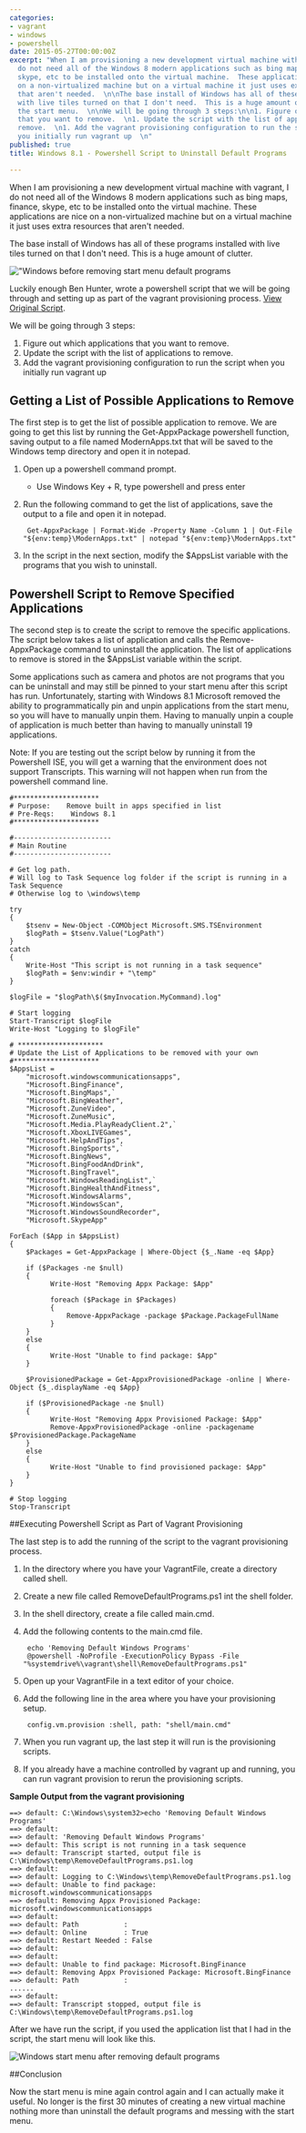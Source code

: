 ```yaml
---
categories:
- vagrant
- windows
- powershell
date: 2015-05-27T00:00:00Z
excerpt: "When I am provisioning a new development virtual machine with vagrant, I
  do not need all of the Windows 8 modern applications such as bing maps, finance,
  skype, etc to be installed onto the virtual machine.  These applications are nice
  on a non-virtualized machine but on a virtual machine it just uses extra resources
  that aren't needed.  \n\nThe base install of Windows has all of these programs installed
  with live tiles turned on that I don't need.  This is a huge amount of clutter in
  the start menu.  \n\nWe will be going through 3 steps:\n\n1. Figure out which applications
  that you want to remove.  \n1. Update the script with the list of applications to
  remove.  \n1. Add the vagrant provisioning configuration to run the script when
  you initially run vagrant up  \n"
published: true
title: Windows 8.1 - Powershell Script to Uninstall Default Programs

---
```


When I am provisioning a new development virtual machine with vagrant, I do not need all of the Windows 8 modern applications such as bing maps, finance, skype, etc to be installed onto the virtual machine.  These applications are nice on a non-virtualized machine but on a virtual machine it just uses extra resources that aren't needed.  

The base install of Windows has all of these programs installed with live tiles turned on that I don't need.  This is a huge amount of clutter.  

!["Windows before removing start menu default programs](/images/vagrant/Vagrant-Pre-RemoveDefaultProgramsProvisioning.png)

Luckily enough Ben Hunter, wrote a powershell script that we will be going through and setting up as part of the vagrant provisioning process.    [View Original Script](http://blogs.technet.com/b/deploymentguys/archive/2013/10/21/removing-windows-8-1-built-in-applications.aspx).  

We will be going through 3 steps:

1. Figure out which applications that you want to remove.  
1. Update the script with the list of applications to remove.  
1. Add the vagrant provisioning configuration to run the script when you initially run vagrant up  

## Getting a List of Possible Applications to Remove 

The first step is to get the list of possible application to remove.  We are going to get this list by running the Get-AppxPackage powershell function,  saving output to a file named ModernApps.txt that will be saved to the Windows temp directory and open it in notepad.  

1. Open up a powershell command prompt.
	* Use Windows Key + R, type powershell and press enter
	
1. Run the following command to get the list of applications, save the output to a file and open it in notepad.

		Get-AppxPackage | Format-Wide -Property Name -Column 1 | Out-File "${env:temp}\ModernApps.txt" | notepad "${env:temp}\ModernApps.txt"
		
1. In the script in the next section, modify the $AppsList variable with the programs that you wish to uninstall.

## Powershell Script to Remove Specified Applications
 
The second step is to create the script to remove the specific applications.  The script below takes a list of application and calls the Remove-AppxPackage command to uninstall the application.  The list of applications to remove is stored in the $AppsList variable within the script.
 
Some applications such as camera and photos are not programs that you can be uninstall and may still be pinned to your start menu after this script has run.  Unfortunately, starting with Windows 8.1 Microsoft removed the ability to programmatically pin and unpin applications from the start menu, so you will have to manually unpin them.  Having to manually unpin a couple of application is much better than having to manually uninstall 19 applications.  

Note:  If you are testing out the script below by running it from the Powershell ISE, you will get a warning that the environment does not support Transcripts.  This warning will not happen when run from the powershell command line.

	#********************* 
	# Purpose:    Remove built in apps specified in list 
	# Pre-Reqs:    Windows 8.1 
	#********************* 
	
	#------------------------ 
	# Main Routine 
	#------------------------
	
	# Get log path. 
	# Will log to Task Sequence log folder if the script is running in a Task Sequence 
	# Otherwise log to \windows\temp
	
	try
	{
	    $tsenv = New-Object -COMObject Microsoft.SMS.TSEnvironment	
	    $logPath = $tsenv.Value("LogPath")
	}
	catch
	{
	    Write-Host "This script is not running in a task sequence"	
	    $logPath = $env:windir + "\temp"
	}
	
	$logFile = "$logPath\$($myInvocation.MyCommand).log"
	
	# Start logging
	Start-Transcript $logFile
	Write-Host "Logging to $logFile"
	
	# ********************* 
	# Update the List of Applications to be removed with your own
	#********************* 
	$AppsList = 
	    "microsoft.windowscommunicationsapps",
	    "Microsoft.BingFinance",
	    "Microsoft.BingMaps",`
	    "Microsoft.BingWeather",
	    "Microsoft.ZuneVideo",
	    "Microsoft.ZuneMusic",
	    "Microsoft.Media.PlayReadyClient.2",`
	    "Microsoft.XboxLIVEGames",
	    "Microsoft.HelpAndTips",
	    "Microsoft.BingSports",`
	    "Microsoft.BingNews",
	    "Microsoft.BingFoodAndDrink",
	    "Microsoft.BingTravel",
	    "Microsoft.WindowsReadingList",`
	    "Microsoft.BingHealthAndFitness",
	    "Microsoft.WindowsAlarms",
	    "Microsoft.WindowsScan",
	    "Microsoft.WindowsSoundRecorder",
	    "Microsoft.SkypeApp"
	
	ForEach ($App in $AppsList)
	{
	    $Packages = Get-AppxPackage | Where-Object {$_.Name -eq $App}
	
	    if ($Packages -ne $null)
	    {
	          Write-Host "Removing Appx Package: $App"
	
	          foreach ($Package in $Packages)
	          {
	              Remove-AppxPackage -package $Package.PackageFullName	
	          }
	    }
	    else	
	    {
	          Write-Host "Unable to find package: $App"
	    }
	
	    $ProvisionedPackage = Get-AppxProvisionedPackage -online | Where-Object {$_.displayName -eq $App}
	
	    if ($ProvisionedPackage -ne $null)
	    {
	          Write-Host "Removing Appx Provisioned Package: $App"
	          Remove-AppxProvisionedPackage -online -packagename $ProvisionedPackage.PackageName
	    }
	    else
	    {
	          Write-Host "Unable to find provisioned package: $App"
	    }
	}
	
	# Stop logging	
	Stop-Transcript
	
##Executing Powershell Script as Part of Vagrant Provisioning

The last step is to add the running of the script to the vagrant provisioning process.

1. In the directory where you have your VagrantFile, create a directory called shell.
1. Create a new file called RemoveDefaultPrograms.ps1 int the shell folder.
1. In the shell directory, create a file called main.cmd.
1. Add the following contents to the main.cmd file.

		echo 'Removing Default Windows Programs'		
		@powershell -NoProfile -ExecutionPolicy Bypass -File "%systemdrive%\vagrant\shell\RemoveDefaultPrograms.ps1"
		
1. Open up your VagrantFile in a text editor of your choice.
1. Add the following line in the area where you have your provisioning setup.
     
		config.vm.provision :shell, path: "shell/main.cmd" 
		
1. When you run vagrant up, the last step it will run is the provisioning scripts.
1. If you already have a machine controlled by vagrant up and running, you can run vagrant provision to rerun the provisioning scripts.

**Sample Output from the vagrant provisioning**

	==> default: C:\Windows\system32>echo 'Removing Default Windows Programs'
	==> default:
	==> default: 'Removing Default Windows Programs'
	==> default: This script is not running in a task sequence
	==> default: Transcript started, output file is C:\Windows\temp\RemoveDefaultPrograms.ps1.log
	==> default:
	==> default: Logging to C:\Windows\temp\RemoveDefaultPrograms.ps1.log
	==> default: Unable to find package: microsoft.windowscommunicationsapps
	==> default: Removing Appx Provisioned Package: microsoft.windowscommunicationsapps
	==> default:
	==> default: Path           :
	==> default: Online         : True
	==> default: Restart Needed : False
	==> default:
	==> default:
	==> default: Unable to find package: Microsoft.BingFinance
	==> default: Removing Appx Provisioned Package: Microsoft.BingFinance
	==> default: Path           :
	......
	==> default:
	==> default: Transcript stopped, output file is C:\Windows\temp\RemoveDefaultPrograms.ps1.log

After we have run the script, if you used the application list that I had in the script, the start menu will look like this.  

![Windows start menu after removing default programs](/images/vagrant/Vagrant-Post-RemoveDefaultProgramsProvisioning.png)

##Conclusion

Now the start menu is mine again control again and I can actually make it useful.  No longer is the first 30 minutes of creating a new virtual machine nothing more than uninstall the default programs and messing with the start menu.     
